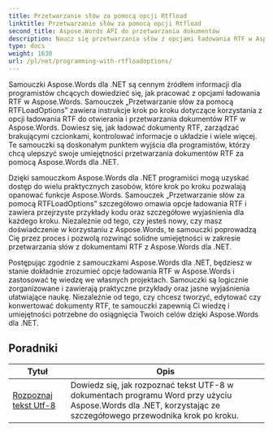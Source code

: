 ```yaml
---
title: Przetwarzanie słów za pomocą opcji Rtfload
linktitle: Przetwarzanie słów za pomocą opcji Rtfload
second_title: Aspose.Words API do przetwarzania dokumentów
description: Naucz się przetwarzania słów z opcjami ładowania RTF w Aspose.Words dla .NET. Dowiedz się, jak ładować dokumenty RTF i manipulować nimi, korzystając ze szczegółowych samouczków i przykładowego kodu C#.
type: docs
weight: 1630
url: /pl/net/programming-with-rtfloadoptions/
---
```

Samouczki Aspose.Words dla .NET są cennym źródłem informacji dla programistów chcących dowiedzieć się, jak pracować z opcjami ładowania RTF w Aspose.Words. Samouczek „Przetwarzanie słów za pomocą RTFLoadOptions” zawiera instrukcje krok po kroku dotyczące korzystania z opcji ładowania RTF do otwierania i przetwarzania dokumentów RTF w Aspose.Words. Dowiesz się, jak ładować dokumenty RTF, zarządzać brakującymi czcionkami, kontrolować informacje o układzie i wiele więcej. Te samouczki są doskonałym punktem wyjścia dla programistów, którzy chcą ulepszyć swoje umiejętności przetwarzania dokumentów RTF za pomocą Aspose.Words dla .NET.

Dzięki samouczkom Aspose.Words dla .NET programiści mogą uzyskać dostęp do wielu praktycznych zasobów, które krok po kroku pozwalają opanować funkcje Aspose.Words. Samouczek „Przetwarzanie słów za pomocą RTFLoadOptions” szczegółowo omawia opcje ładowania RTF i zawiera przejrzyste przykłady kodu oraz szczegółowe wyjaśnienia dla każdego kroku. Niezależnie od tego, czy jesteś nowy, czy masz doświadczenie w korzystaniu z Aspose.Words, te samouczki poprowadzą Cię przez proces i pozwolą rozwinąć solidne umiejętności w zakresie przetwarzania słów z dokumentami RTF z Aspose.Words dla .NET.

Postępując zgodnie z samouczkami Aspose.Words dla .NET, będziesz w stanie dokładnie zrozumieć opcje ładowania RTF w Aspose.Words i zastosować tę wiedzę we własnych projektach. Samouczki są logicznie zorganizowane i zawierają praktyczne przykłady oraz jasne wyjaśnienia ułatwiające naukę. Niezależnie od tego, czy chcesz tworzyć, edytować czy konwertować dokumenty RTF, te samouczki zapewnią Ci wiedzę i umiejętności potrzebne do osiągnięcia Twoich celów dzięki Aspose.Words dla .NET.

 ## Poradniki
| Tytuł | Opis |
| --- | --- |
| [Rozpoznaj tekst Utf-8](./recognize-utf8-text/) | Dowiedz się, jak rozpoznać tekst UTF-8 w dokumentach programu Word przy użyciu Aspose.Words dla .NET, korzystając ze szczegółowego przewodnika krok po kroku. |